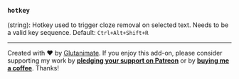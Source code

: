 ### `hotkey`

(string): Hotkey used to trigger cloze removal on selected text. Needs to be a valid key sequence. Default: `Ctrl+Alt+Shift+R`

---

Created with ❤️ by [Glutanimate](https://glutanimate.com). If you enjoy this add-on, please consider supporting my work by **[pledging your support on Patreon](https://www.patreon.com/bePatron?u=7522179)** or by **[buying me a coffee](https://ko-fi.com/X8X0L4YV)**. Thanks!